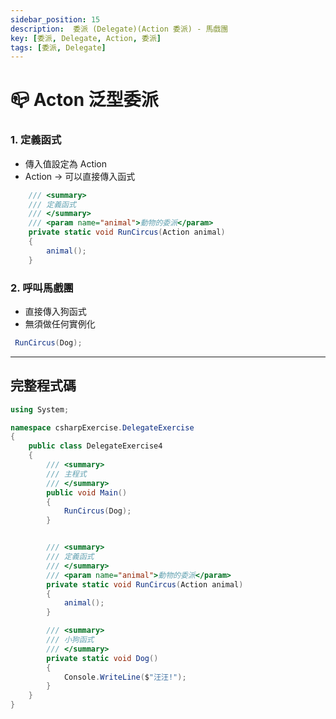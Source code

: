 ```yaml
---
sidebar_position: 15
description:  委派 (Delegate)(Action 委派) - 馬戲團
key: [委派, Delegate, Action, 委派]
tags: [委派, Delegate]
---
```


#  📪 Acton 泛型委派

### 1. 定義函式

- 傳入值設定為 Action
- Action -> 可以直接傳入函式

```csharp
	/// <summary>
    /// 定義函式
    /// </summary>
    /// <param name="animal">動物的委派</param>
    private static void RunCircus(Action animal)
    {
        animal();
    }
```

### 2. 呼叫馬戲團

- 直接傳入狗函式
- 無須做任何實例化

```csharp
 RunCircus(Dog);
```

---

## 完整程式碼

```csharp
using System;

namespace csharpExercise.DelegateExercise
{
    public class DelegateExercise4
    {
        /// <summary>
        /// 主程式
        /// </summary>
        public void Main()
        {
            RunCircus(Dog);
        }


        /// <summary>
        /// 定義函式
        /// </summary>
        /// <param name="animal">動物的委派</param>
        private static void RunCircus(Action animal)
        {
            animal();
        }

        /// <summary>
        /// 小狗函式
        /// </summary>
        private static void Dog()
        {
            Console.WriteLine($"汪汪!");
        }
    }
}
```
